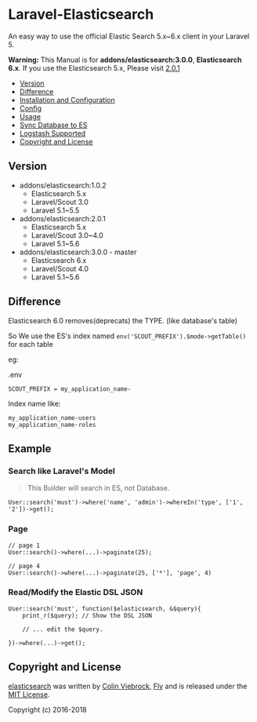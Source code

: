 # Laravel-Elasticsearch

An easy way to use the official Elastic Search 5.x~6.x client in your Laravel 5.

**Warning:** This Manual is for **addons/elasticsearch:3.0.0**, **Elasticsearch 6.x**. If you use the Elasticsearch 5.x, Please visit [2.0.1](tree/2.0.1)

* [Version](#version)
* [Difference](#difference)
* [Installation and Configuration](manuals/install.md)
* [Config](manuals/config.md)
* [Usage](manuals/usage.md)
* [Sync Database to ES](manuals/sync.md)
* [Logstash Supported](manuals/logstash.md)
* [Copyright and License](#copyright-and-license)

## Version

- addons/elasticsearch:1.0.2
  - Elasticsearch 5.x
  - Laravel/Scout 3.0
  - Laravel 5.1~5.5
- addons/elasticsearch:2.0.1
  - Elasticsearch 5.x
  - Laravel/Scout 3.0~4.0
  - Laravel 5.1~5.6
- addons/elasticsearch:3.0.0  - master
  - Elasticsearch 6.x
  - Laravel/Scout 4.0
  - Laravel 5.1~5.6


## Difference

Elasticsearch 6.0 removes(deprecats) the TYPE. (like database's table)

So We use the ES's index named `env('SCOUT_PREFIX').$mode->getTable()` for each table

eg:

.env
```
SCOUT_PREFIX = my_application_name-
```

Index name like:

```
my_application_name-users
my_application_name-roles
```


## Example

### Search like Laravel's Model

> This Builder will search in ES, not Database.

```
User::search('must')->where('name', 'admin')->whereIn('type', ['1', '2'])->get();

```

### Page

```
// page 1
User::search()->where(...)->paginate(25);

// page 4
User::search()->where(...)->paginate(25, ['*'], 'page', 4)
```

### Read/Modify the Elastic DSL JSON
```
User::search('must', function($elasticsearch, &$query){
    print_r($query); // Show the DSL JSON

    // ... edit the $query.

})->where(...)->get();

```


## Copyright and License

[elasticsearch](https://git.load-page.com/addons/elasticsearch)
was written by [Colin Viebrock](http://viebrock.ca), [Fly](https://www.load-page.com/manuals) and is released under the
[MIT License](LICENSE.md).

Copyright (c) 2016-2018
